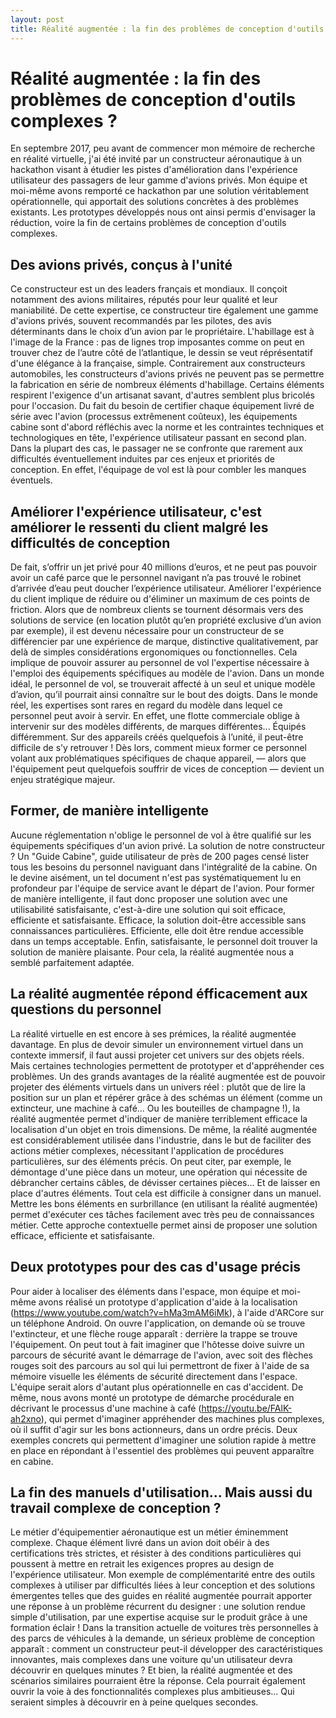 ```yaml
---
layout: post
title: Réalité augmentée : la fin des problèmes de conception d'outils complexes ?
---
```

# Réalité augmentée : la fin des problèmes de conception d'outils complexes ?

En septembre 2017, peu avant de commencer mon mémoire de recherche en réalité virtuelle, j'ai été invité par un constructeur aéronautique à un hackathon visant à étudier les pistes d'amélioration dans l'expérience utilisateur des passagers de leur gamme d'avions privés. Mon équipe et moi-même avons remporté ce hackathon par une solution véritablement opérationnelle, qui apportait des solutions concrètes à des problèmes existants. Les prototypes développés nous ont ainsi permis d'envisager la réduction, voire la fin de certains problèmes de conception d'outils complexes.

## Des avions privés, conçus à l'unité

Ce constructeur est un des leaders français et mondiaux. Il conçoit notamment des avions militaires, réputés pour leur qualité et leur maniabilité. De cette expertise, ce constructeur tire également une gamme d'avions privés, souvent recommandés par les pilotes, des avis déterminants dans le choix d’un avion par le propriétaire. L'habillage est à l'image de la France : pas de lignes trop imposantes comme on peut en trouver chez de l’autre côté de l’atlantique, le dessin se veut réprésentatif d'une élégance à la française, simple. Contrairement aux constructeurs automobiles, les constructeurs d'avions privés ne peuvent pas se permettre la fabrication en série de nombreux éléments d'habillage. Certains éléments respirent l'exigence d'un artisanat savant, d'autres semblent plus bricolés pour l'occasion. Du fait du besoin de certifier chaque équipement livré de série avec l'avion (processus extrêmenent coûteux), les équipements cabine sont d'abord réfléchis avec la norme et les contraintes techniques et technologiques en tête, l'expérience utilisateur passant en second plan. Dans la plupart des cas, le passager ne se confronte que rarement aux difficultés éventuellement induites par ces enjeux et priorités de conception. En effet, l'équipage de vol est là pour combler les manques éventuels.

## Améliorer l'expérience utilisateur, c'est améliorer le ressenti du client malgré les difficultés de conception

De fait, s’offrir un jet privé pour 40 millions d’euros, et ne peut pas pouvoir avoir un café parce que le personnel navigant n’a pas trouvé le robinet d’arrivée d’eau peut doucher l’expérience utilisateur. Améliorer l'expérience du client implique de réduire ou d'éliminer un maximum de ces points de friction. Alors que de nombreux clients se tournent désormais vers des solutions de service (en location plutôt qu’en propriété exclusive d’un avion par exemple), il est devenu nécessaire pour un constructeur de se différencier par une expérience de marque, distinctive qualitativement, par delà de simples considérations ergonomiques ou fonctionnelles. Cela implique de pouvoir assurer au personnel de vol l'expertise nécessaire à l'emploi des équipements spécifiques au modèle de l'avion. Dans un monde idéal, le personnel de vol, se trouverait affecté à un seul et unique modèle d’avion, qu’il pourrait ainsi connaître sur le bout des doigts. Dans le monde réel, les expertises sont rares en regard du modèle dans lequel ce personnel peut avoir à servir. En effet, une flotte commerciale oblige à intervenir sur des modèles différents, de marques différentes... Équipés différemment. Sur des appareils créés quelquefois à l’unité, il peut-être difficile de s’y retrouver ! Dès lors, comment mieux former ce personnel volant aux problématiques spécifiques de chaque appareil, — alors que l'équipement peut quelquefois souffrir de vices de conception — devient un enjeu stratégique majeur.

## Former, de manière intelligente

Aucune réglementation n'oblige le personnel de vol à être qualifié sur les équipements spécifiques d'un avion privé. La solution de notre constructeur ? Un "Guide Cabine", guide utilisateur de près de 200 pages censé lister tous les besoins du personnel naviguant dans l'intégralité de la cabine. On le devine aisément, un tel document n'est pas systématiquement lu en profondeur par l'équipe de service avant le départ de l'avion. Pour former de manière intelligente, il faut donc proposer une solution avec une utilisabilité satisfaisante, c'est-à-dire une solution qui soit efficace, efficiente et satisfaisante. Efficace, la solution doit-être accessible sans connaissances particulières. Efficiente, elle doit être rendue accessible dans un temps acceptable. Enfin, satisfaisante, le personnel doit trouver la solution de manière plaisante. Pour cela, la réalité augmentée nous a semblé parfaitement adaptée.

## La réalité augmentée répond éfficacement aux questions du personnel

La réalité virtuelle en est encore à ses prémices, la réalité augmentée davantage. En plus de devoir simuler un environnement virtuel dans un contexte immersif, il faut aussi projeter cet univers sur des objets réels. Mais certaines technologies permettent de prototyper et d'appréhender ces problèmes. Un des grands avantages de la réalité augmentée est de pouvoir projeter des éléments virtuels dans un univers réel : plutôt que de lire la position sur un plan et répérer grâce à des schémas un élément (comme un extincteur, une machine à café... Ou les bouteilles de champagne !), la réalité augmentée permet d'indiquer de manière terriblement efficace la localisation d'un objet en trois dimensions. De même, la réalité augmentée est considérablement utilisée dans l'industrie, dans le but de faciliter des actions métier complexes, nécessitant l'application de procédures particulières, sur des éléments précis. On peut citer, par exemple, le démontage d'une pièce dans un moteur, une opération qui nécessite de débrancher certains câbles, de dévisser certaines pièces... Et de laisser en place d'autres éléments. Tout cela est difficile à consigner dans un manuel. Mettre les bons éléments en surbrillance (en utilisant la réalité augmentée) permet d'exécuter ces tâches facilement avec très peu de connaissances métier. Cette approche contextuelle permet ainsi de proposer une solution efficace, efficiente et satisfaisante.

## Deux prototypes pour des cas d'usage précis

Pour aider à localiser des éléments dans l'espace, mon équipe et moi-même avons réalisé un prototype d'application d'aide à la localisation (https://www.youtube.com/watch?v=hMa3mAM6iMk), à l'aide d'ARCore sur un téléphone Android. On ouvre l'application, on demande où se trouve l'extincteur, et une flèche rouge apparaît : derrière la trappe se trouve l'équipement. On peut tout à fait imaginer que l'hôtesse doive suivre un parcours de sécurité avant le démarrage de l'avion, avec soit des flèches rouges soit des parcours au sol qui lui permettront de fixer à l'aide de sa mémoire visuelle les éléments de sécurité directement dans l'espace. L'équipe serait alors d'autant plus opérationnelle en cas d'accident. De même, nous avons monté un prototype de démarche procédurale en décrivant le processus d'une machine à café (https://youtu.be/FAlK-ah2xno), qui permet d'imaginer appréhender des machines plus complexes, où il suffit d'agir sur les bons actionneurs, dans un ordre précis. Deux exemples concrets qui permettent d'imaginer une solution rapide à mettre en place en répondant à l'essentiel des problèmes qui peuvent apparaître en cabine.

## La fin des manuels d'utilisation... Mais aussi du travail complexe de conception ?

Le métier d'équipementier aéronautique est un métier éminemment complexe. Chaque élément livré dans un avion doit obéir à des certifications très strictes, et résister à des conditions particulières qui poussent à mettre en retrait les exigences propres au design de l'expérience utilisateur. Mon exemple de complémentarité entre des outils complexes à utiliser par difficultés liées à leur conception et des solutions émergentes telles que des guides en réalité augmentée pourrait apporter une réponse à un problème récurrent du designer : une solution rendue simple d'utilisation, par une expertise acquise sur le produit grâce à une formation éclair ! Dans la transition actuelle de voitures très personnelles à des parcs de véhicules à la demande, un sérieux problème de conception apparaît : comment un constructeur peut-il développer des caractéristiques innovantes, mais complexes dans une voiture qu'un utilisateur devra découvrir en quelques minutes ? Et bien, la réalité augmentée et des scénarios similaires pourraient être la réponse. Cela pourrait également ouvrir la voie à des fonctionnalités complexes plus ambitieuses... Qui seraient simples à découvrir en à peine quelques secondes.
